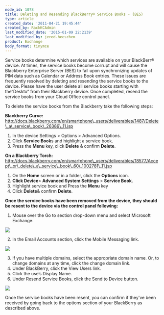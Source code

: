```yaml
---
node_id: 1078
title: Deleting and Resending BlackBerry® Service Books - (BES)
type: article
created_date: '2011-04-21 19:45:44'
created_by: RackKCAdmin
last_modified_date: '2015-01-09 22:2139'
last_modified_by: jered.heeschen
product: Exchange
body_format: tinymce
---
```


Service books determine which services are available on your BlackBerr&reg;
device.  At times, the service books become corrupt and will cause the
Blackberry Enterprise Server (BES) to fail upon synchronizing updates of
PIM data such as Calendar or Address Book entries. These issues are
frequently resolved by deleting and resending the service books to the
device.  Please have the user delete all service books starting with the&ldquo;Deskto&rdquo; from their Blackberry device. Once completed, resend the
service books from your Cloud Office control panel.

To delete the service books from the Blackberry take the following
steps:

**Blackberry Curve:**  
http://docs.blackberry.com/en/smartphone\_users/deliverables/1487/Delete\_a\_service\_book\_26389\_11.jsp

1.  In the device Settings \> Options \> Advanced Options.
2.  Click **Service Book**s and highlight a service book.
3.  Press the **Menu** key, click **Delete** & confirm **Delete**.

 

**On a Blackberry Torch:** 
http://docs.blackberry.com/en/smartphone\_users/deliverables/18577/Accept\_or\_delete\_a\_service\_book\_60\_1002781\_11.jsp

1.  On the **Home** screen or in a folder, click the **Options** icon.
2.  **Click Device**\> **Advanced System Settings** \> **Service Book**.
3.  Highlight service book and Press the **Menu** key
4.  Click **Delete**& confirm **Delete**. 

 

**Once the service books have been removed from the device, they should
be resent to the device via the control panel following:**

1.  Mouse over the Go to section drop-down menu and select Microsoft
    Exchange. 

![](http://c616663.r63.cf2.rackcdn.com/eaDeleting&ResendingBBServiceBooks1.png)

 

2.  In the Email Accounts section, click the Mobile Messaging link.

![](http://c616663.r63.cf2.rackcdn.com/eaDeleting&ResendingBBServiceBooks2.png)

3.  If you have multiple domains, select the appropriate domain name.
    Or, to change domains at any time, click the change domain link.
4.  Under BlackBerry, click the View Users link.
5.  Click the use&rsquo;s Display Name.
6.  Under Resend Service Books, click the Send to Device button.

![](http://c616663.r63.cf2.rackcdn.com/eaDeleting&ResendingBBServiceBooks3.png)

Once the service books have been resent, you can confirm if they've been
received by going back to the options section of your BlackBerry as
described above.


